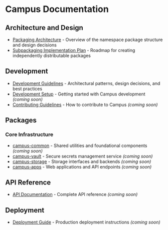# Campus Documentation

## Architecture and Design

- [Packaging Architecture](packaging-architecture.md) - Overview of the namespace package structure and design decisions
- [Subpackaging Implementation Plan](subpackaging-plan.md) - Roadmap for creating independently distributable packages

## Development

- [Development Guidelines](development-guidelines.md) - Architectural patterns, design decisions, and best practices
- [Development Setup](development-setup.md) - Getting started with Campus development *(coming soon)*
- [Contributing Guidelines](contributing.md) - How to contribute to Campus *(coming soon)*

## Packages

### Core Infrastructure
- [campus-common](packages/common.md) - Shared utilities and foundational components *(coming soon)*
- [campus-vault](packages/vault.md) - Secure secrets management service *(coming soon)*
- [campus-storage](packages/storage.md) - Storage interfaces and backends *(coming soon)*
- [campus-apps](packages/apps.md) - Web applications and API endpoints *(coming soon)*

## API Reference

- [API Documentation](api/README.md) - Complete API reference *(coming soon)*

## Deployment

- [Deployment Guide](deployment.md) - Production deployment instructions *(coming soon)*
